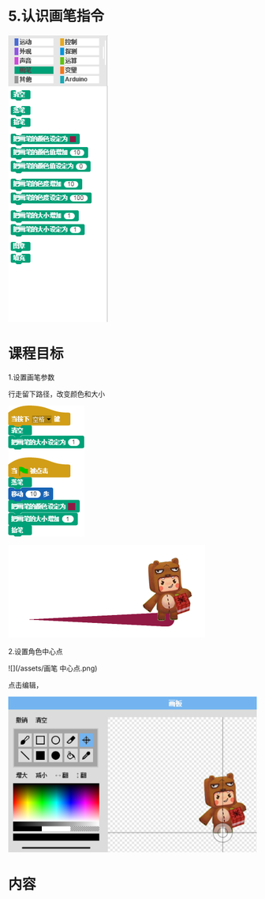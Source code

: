 # 5.认识画笔指令

![](/assets/snap-pen.png)

# 课程目标

1.设置画笔参数

行走留下路径，改变颜色和大小

![](/assets/pen.png)

![](/assets/画笔-结果.png)

2.设置角色中心点

![](/assets/画笔 中心点.png)

点击编辑，

![](/assets/画笔-中心点.png)

# 内容



